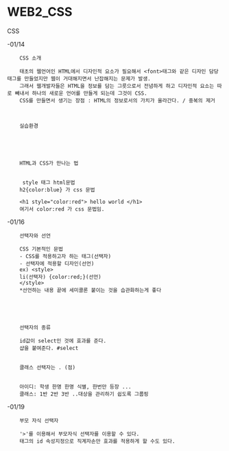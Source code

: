 # WEB2_CSS
CSS

-01/14  

        CSS 소개

        태초의 웹언어인 HTML에서 디자인적 요소가 필요해서 <font>태그와 같은 디자인 담당 태그를 만들었지만 웹이 거대해지면서 난잡해지는 문제가 발생.
        그래서 웹개발자들은 HTML을 정보를 담는 그릇으로서 전념하게 하고 디자인적 요소는 따로 빼내서 하나의 새로운 언어를 만들게 되는데 그것이 CSS.
        CSS를 만들면서 생기는 장점 : HTML의 정보로서의 가치가 올라간다. / 중복의 제거



        실습환경





        HTML과 CSS가 만나는 법


         style 태그 html문법
        h2{color:blue} 가 css 문법

        <h1 style="color:red"> hello world </h1>
        여기서 color:red 가 css 문법임.





-01/16




        선택자와 선언

        CSS 기본적인 문법
        - CSS를 적용하고자 하는 태그(선택자)
        - 선택자에 적용할 디자인(선언)
        ex) <style>
        li(선택자) {color:red;}(선언)
        </style>
        *선언하는 내용 끝에 세미콜론 붙이는 것을 습관화하는게 좋다




        
        선택자의 종류

        id값이 select인 것에 효과를 준다.
        샵을 붙여준다. #select


        클래스 선택자는 . (점)


        아이디: 학생 한명 한명 식별, 한번만 등장 ...
        클래스: 1반 2반 3반 ..대상을 관리하기 쉽도록 그룹핑







-01/19




        부모 자식 선택자

        '>'를 이용해서 부모자식 선택자를 이용할 수 있다.
        태그의 id 속성지정으로 직계자손만 효과를 적용하게 할 수도 있다.


















        



